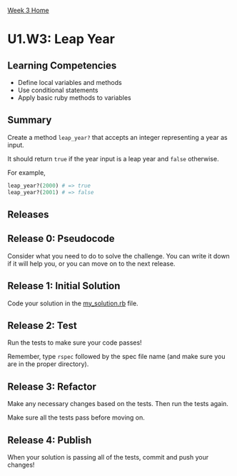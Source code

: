 [Week 3 Home](../../)

# U1.W3: Leap Year

## Learning Competencies
- Define local variables and methods
- Use conditional statements
- Apply basic ruby methods to variables


## Summary
Create a method `leap_year?` that accepts an integer representing a year as input.

It should return `true` if the year input is a leap year and `false` otherwise.

For example,

```ruby
leap_year?(2000) # => true
leap_year?(2001) # => false
```

## Releases

## Release 0: Pseudocode
Consider what you need to do to solve the challenge. You can write it down if it will help you, or you can move on to the next release.

## Release 1: Initial Solution
Code your solution in the [my_solution.rb](my_solution.rb) file.

## Release 2: Test
Run the tests to make sure your code passes!

Remember, type `rspec` followed by the spec file name (and make sure you are in the proper directory).

## Release 3: Refactor
Make any necessary changes based on the tests. Then run the tests again.

Make sure all the tests pass before moving on.

## Release 4: Publish
When your solution is passing all of the tests, commit and push your changes!